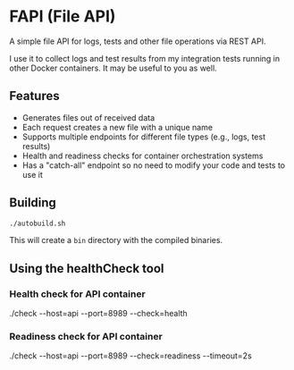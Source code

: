 # FAPI (File API)

A simple file API for logs, tests and other file operations via REST API.

I use it to collect logs and test results from my integration tests running in other Docker containers. It may be useful to you as well.

## Features

- Generates files out of received data
- Each request creates a new file with a unique name
- Supports multiple endpoints for different file types (e.g., logs, test results)
- Health and readiness checks for container orchestration systems
- Has a "catch-all" endpoint so no need to modify your code and tests to use it

## Building

```bash
./autobuild.sh
```

This will create a `bin` directory with the compiled binaries.

## Using the healthCheck tool

### Health check for API container

./check --host=api --port=8989 --check=health

### Readiness check for API container

./check --host=api --port=8989 --check=readiness --timeout=2s
